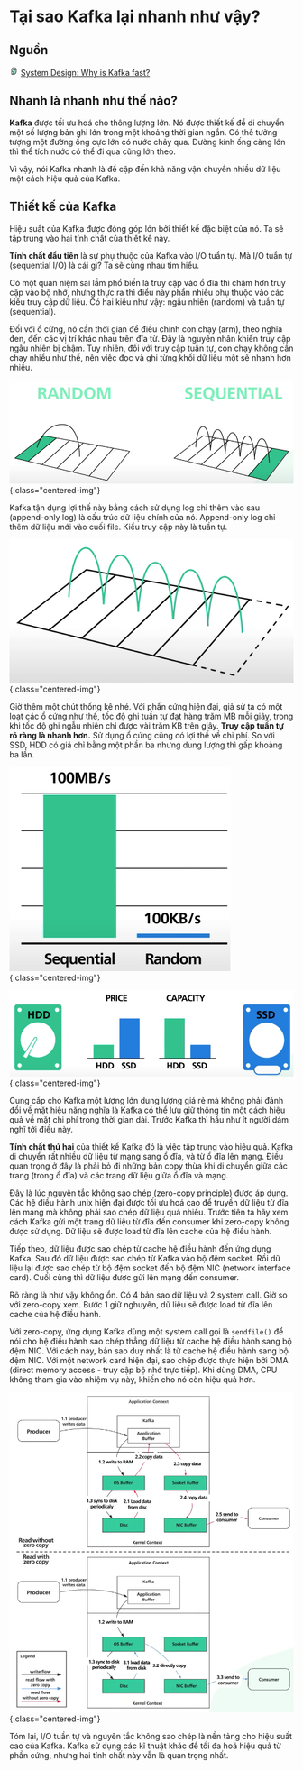 # Tại sao Kafka lại nhanh như vậy?

## Nguồn

<img src="../../assets/images/bytebytego.png" width="16" height="16"/> [System Design: Why is Kafka fast?](https://www.youtube.com/watch?v=UNUz1-msbOM)

## Nhanh là nhanh như thế nào?

**Kafka** được tối ưu hoá cho thông lượng lớn. Nó được thiết kế để di chuyển một số lượng bản ghi lớn trong một khoảng thời gian ngắn. Có thể tưởng tượng một đường ống cực lớn có nước chảy qua. Đường kính ống càng lớn thì thể tích nước có thể đi qua cũng lớn theo.

Vì vậy, nói Kafka nhanh là đề cập đến khả năng vận chuyển nhiều dữ liệu một cách hiệu quả của Kafka.

## Thiết kế của Kafka

Hiệu suất của Kafka được đóng góp lớn bởi thiết kế đặc biệt của nó. Ta sẽ tập trung vào hai tính chất của thiết kế này.

**Tính chất đầu tiên** là sự phụ thuộc của Kafka vào I/O tuần tự. Mà I/O tuần tự (sequential I/O) là cái gì? Ta sẽ cùng nhau tìm hiểu.

Có một quan niệm sai lầm phổ biến là truy cập vào ổ đĩa thì chậm hơn truy cập vào bộ nhớ, nhưng thực ra thì điều này phần nhiều phụ thuộc vào các kiểu truy cập dữ liệu. Có hai kiểu như vậy: ngẫu nhiên (random) và tuần tự (sequential).

Đối với ổ cứng, nó cần thời gian để điều chỉnh con chạy (arm), theo nghĩa đen, đến các vị trí khác nhau trên đĩa từ. Đây là nguyên nhân khiến truy cập ngẫu nhiên bị chậm. Tuy nhiên, đối với truy cập tuần tự, con chạy không cần chạy nhiều như thế, nên việc đọc và ghi từng khối dữ liệu một sẽ nhanh hơn nhiều.

![](../assets/ByteByteGo/why-kafka-fast/figure1.png){:class="centered-img"}

Kafka tận dụng lợi thế này bằng cách sử dụng log chỉ thêm vào sau (append-only log) là cấu trúc dữ liệu chính của nó. Append-only log chỉ thêm dữ liệu mới vào cuối file. Kiểu truy cập này là tuần tự.

![](../assets/ByteByteGo/why-kafka-fast/figure2.png){:class="centered-img"}

Giờ thêm một chút thống kê nhé. Với phần cứng hiện đại, giả sử ta có một loạt các ổ cứng như thế, tốc độ ghi tuần tự đạt hàng trăm MB mỗi giây, trong khi tốc độ ghi ngẫu nhiên chỉ được vài trăm KB trên giây. **Truy cập tuần tự rõ ràng là nhanh hơn.** Sử dụng ổ cứng cũng có lợi thế về chi phí. So với SSD, HDD có giá chỉ bằng một phần ba nhưng dung lượng thì gấp khoảng ba lần. 

![](../assets/ByteByteGo/why-kafka-fast/figure3.png){:class="centered-img"}

![](../assets/ByteByteGo/why-kafka-fast/figure4.png){:class="centered-img"}

Cung cấp cho Kafka một lượng lớn dung lượng giá rẻ mà không phải đánh đổi về mặt hiệu năng nghĩa là Kafka có thể lưu giữ thông tin một cách hiệu quả về mặt chi phí trong thời gian dài. Trước Kafka thì hầu như ít người dám nghĩ tới điều này.

**Tính chất thứ hai** của thiết kế Kafka đó là việc tập trung vào hiệu quả. Kafka di chuyển rất nhiều dữ liệu từ mạng sang ổ đĩa, và từ ổ đĩa lên mạng. Điều quan trọng ở đây là phải bỏ đi những bản copy thừa khi di chuyển giữa các trang (trong ổ đĩa) và các trang dữ liệu giữa ổ đĩa và mạng.

Đây là lúc nguyên tắc không sao chép (zero-copy principle) được áp dụng. Các hệ điều hành unix hiện đại được tối ưu hoá cao để truyền dữ liệu từ đĩa lên mạng mà không phải sao chép dữ liệu quá nhiều. Trước tiên ta hãy xem cách Kafka gửi một trang dữ liệu từ đĩa đến consumer khi zero-copy không được sử dụng. Dữ liệu sẽ được load từ đĩa lên cache của hệ điều hành.

Tiếp theo, dữ liệu được sao chép từ cache hệ điều hành đến ứng dụng Kafka. Sau đó dữ liệu được sao chép từ Kafka vào bộ đệm socket. Rồi dữ liệu lại được sao chép từ bộ đệm socket đến bộ đệm NIC (network interface card). Cuối cùng thì dữ liệu được gửi lên mạng đến consumer.

Rõ ràng là như vậy không ổn. Có 4 bản sao dữ liệu và 2 system call. Giờ so với zero-copy xem. Bước 1 giữ nghuyên, dữ liệu sẽ được load từ đĩa lên cache của hệ điều hành.

Với zero-copy, ứng dụng Kafka dùng một system call gọi là `sendfile()` để nói cho hệ điều hành sao chép thẳng dữ liệu từ cache hệ điều hành sang bộ đệm NIC. Với cách này, bản sao duy nhất là từ cache hệ điều hành sang bộ đệm NIC. Với một network card hiện đại, sao chép được thực hiện bởi DMA (direct memory access - truy cập bộ nhớ trực tiếp). Khi dùng DMA, CPU không tham gia vào nhiệm vụ này, khiến cho nó còn hiệu quả hơn.

![](../assets/ByteByteGo/why-kafka-fast/figure5.png){:class="centered-img"}

Tóm lại, I/O tuần tự và nguyên tắc không sao chép là nền tảng cho hiệu suất cao của Kafka. Kafka sử dụng các kĩ thuật khác để tối đa hoá hiệu quả từ phần cứng, nhưng hai tính chất này vẫn là quan trọng nhất.
